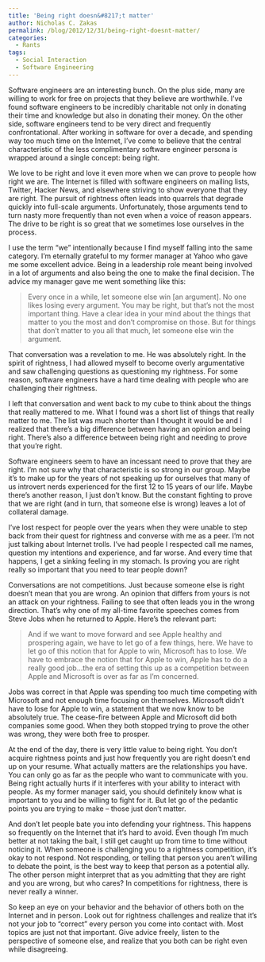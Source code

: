 ```yaml
---
title: 'Being right doesn&#8217;t matter'
author: Nicholas C. Zakas
permalink: /blog/2012/12/31/being-right-doesnt-matter/
categories:
  - Rants
tags:
  - Social Interaction
  - Software Engineering
---
```

Software engineers are an interesting bunch. On the plus side, many are willing to work for free on projects that they believe are worthwhile. I&#8217;ve found software engineers to be incredibly charitable not only in donating their time and knowledge but also in donating their money. On the other side, software engineers tend to be very direct and frequently confrontational. After working in software for over a decade, and spending way too much time on the Internet, I&#8217;ve come to believe that the central characteristic of the less complimentary software engineer persona is wrapped around a single concept: being right.

We love to be right and love it even more when we can prove to people how right we are. The Internet is filled with software engineers on mailing lists, Twitter, Hacker News, and elsewhere striving to show everyone that they are right. The pursuit of rightness often leads into quarrels that degrade quickly into full-scale arguments. Unfortunately, those arguments tend to turn nasty more frequently than not even when a voice of reason appears. The drive to be right is so great that we sometimes lose ourselves in the process.

I use the term &#8220;we&#8221; intentionally because I find myself falling into the same category. I&#8217;m eternally grateful to my former manager at Yahoo who gave me some excellent advice. Being in a leadership role meant being involved in a lot of arguments and also being the one to make the final decision. The advice my manager gave me went something like this:

> Every once in a while, let someone else win [an argument]. No one likes losing every argument. You may be right, but that&#8217;s not the most important thing. Have a clear idea in your mind about the things that matter to you the most and don&#8217;t compromise on those. But for things that don&#8217;t matter to you all that much, let someone else win the argument.

That conversation was a revelation to me. He was absolutely right. In the spirit of rightness, I had allowed myself to become overly argumentative and saw challenging questions as questioning my rightness. For some reason, software engineers have a hard time dealing with people who are challenging their rightness. 

I left that conversation and went back to my cube to think about the things that really mattered to me. What I found was a short list of things that really matter to me. The list was much shorter than I thought it would be and I realized that there&#8217;s a big difference between having an opinion and being right. There&#8217;s also a difference between being right and needing to prove that you&#8217;re right. 

Software engineers seem to have an incessant need to prove that they are right. I&#8217;m not sure why that characteristic is so strong in our group. Maybe it&#8217;s to make up for the years of not speaking up for ourselves that many of us introvert nerds experienced for the first 12 to 15 years of our life. Maybe there&#8217;s another reason, I just don&#8217;t know. But the constant fighting to prove that we are right (and in turn, that someone else is wrong) leaves a lot of collateral damage.

I&#8217;ve lost respect for people over the years when they were unable to step back from their quest for rightness and converse with me as a peer. I&#8217;m not just talking about Internet trolls. I&#8217;ve had people I respected call me names, question my intentions and experience, and far worse. And every time that happens, I get a sinking feeling in my stomach. Is proving you are right really so important that you need to tear people down? 

Conversations are not competitions. Just because someone else is right doesn&#8217;t mean that you are wrong. An opinion that differs from yours is not an attack on your rightness. Failing to see that often leads you in the wrong direction. That&#8217;s why one of my all-time favorite speeches comes from Steve Jobs when he returned to Apple. Here&#8217;s the relevant part:

> And if we want to move forward and see Apple healthy and prospering again, we have to let go of a few things, here. We have to let go of this notion that for Apple to win, Microsoft has to lose. We have to embrace the notion that for Apple to win, Apple has to do a really good job&#8230;the era of setting this up as a competition between Apple and Microsoft is over as far as I&#8217;m concerned.

Jobs was correct in that Apple was spending too much time competing with Microsoft and not enough time focusing on themselves. Microsoft didn&#8217;t have to lose for Apple to win, a statement that we now know to be absolutely true. The cease-fire between Apple and Microsoft did both companies some good. When they both stopped trying to prove the other was wrong, they were both free to prosper.

At the end of the day, there is very little value to being right. You don&#8217;t acquire rightness points and just how frequently you are right doesn&#8217;t end up on your resume. What actually matters are the relationships you have. You can only go as far as the people who want to communicate with you. Being right actually hurts if it interferes with your ability to interact with people. As my former manager said, you should definitely know what is important to you and be willing to fight for it. But let go of the pedantic points you are trying to make – those just don&#8217;t matter.

And don&#8217;t let people bate you into defending your rightness. This happens so frequently on the Internet that it&#8217;s hard to avoid. Even though I&#8217;m much better at not taking the bait, I still get caught up from time to time without noticing it. When someone is challenging you to a rightness competition, it&#8217;s okay to not respond. Not responding, or telling that person you aren&#8217;t willing to debate the point, is the best way to keep that person as a potential ally. The other person might interpret that as you admitting that they are right and you are wrong, but who cares? In competitions for rightness, there is never really a winner.

So keep an eye on your behavior and the behavior of others both on the Internet and in person. Look out for rightness challenges and realize that it&#8217;s not your job to &#8220;correct&#8221; every person you come into contact with. Most topics are just not that important. Give advice freely, listen to the perspective of someone else, and realize that you both can be right even while disagreeing.
